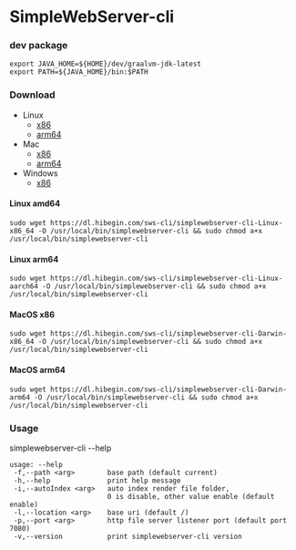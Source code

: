 # SimpleWebServer-cli

### dev package

```shell
export JAVA_HOME=${HOME}/dev/graalvm-jdk-latest
export PATH=${JAVA_HOME}/bin:$PATH
```

### Download

- Linux
  - [x86](https://dl.hibegin.com/sws-cli/simplewebserver-cli-Linux-x86_64)
  - [arm64](https://dl.hibegin.com/sws-cli/simplewebserver-cli-Linux-aarch64)
- Mac
  - [x86](https://dl.hibegin.com/sws-cli/simplewebserver-cli-Darwin-x86_64)
  - [arm64](https://dl.hibegin.com/sws-cli/simplewebserver-cli-Darwin-arm64)
- Windows
  - [x86](https://dl.hibegin.com/sws-cli/simplewebserver-cli-Windows-x86_64.exe)


#### Linux amd64

```
sudo wget https://dl.hibegin.com/sws-cli/simplewebserver-cli-Linux-x86_64 -O /usr/local/bin/simplewebserver-cli && sudo chmod a+x /usr/local/bin/simplewebserver-cli  
```

#### Linux arm64

```
sudo wget https://dl.hibegin.com/sws-cli/simplewebserver-cli-Linux-aarch64 -O /usr/local/bin/simplewebserver-cli && sudo chmod a+x /usr/local/bin/simplewebserver-cli  
```

#### MacOS x86

```
sudo wget https://dl.hibegin.com/sws-cli/simplewebserver-cli-Darwin-x86_64 -O /usr/local/bin/simplewebserver-cli && sudo chmod a+x /usr/local/bin/simplewebserver-cli  
```

#### MacOS arm64

```
sudo wget https://dl.hibegin.com/sws-cli/simplewebserver-cli-Darwin-arm64 -O /usr/local/bin/simplewebserver-cli && sudo chmod a+x /usr/local/bin/simplewebserver-cli  
```


### Usage

simplewebserver-cli --help

```
usage: --help
 -f,--path <arg>        base path (default current)
 -h,--help              print help message
 -i,--autoIndex <arg>   auto index render file folder,
                        0 is disable, other value enable (default enable)
 -l,--location <arg>    base uri (default /)
 -p,--port <arg>        http file server listener port (default port 7080)
 -v,--version           print simplewebserver-cli version
```
